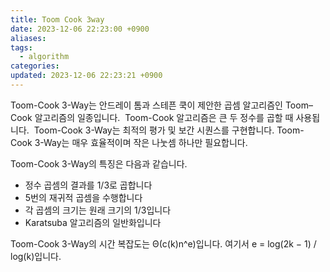 ```yaml
---
title: Toom Cook 3way
date: 2023-12-06 22:23:00 +0900
aliases: 
tags:
  - algorithm
categories: 
updated: 2023-12-06 22:23:21 +0900
---
```


Toom-Cook 3-Way는 안드레이 톰과 스테픈 쿡이 제안한 곱셈 알고리즘인 Toom–Cook 알고리즘의 일종입니다.  Toom-Cook 알고리즘은 큰 두 정수를 곱할 때 사용됩니다.  Toom-Cook 3-Way는 최적의 평가 및 보간 시퀀스를 구현합니다. Toom-Cook 3-Way는 매우 효율적이며 작은 나눗셈 하나만 필요합니다. 

Toom-Cook 3-Way의 특징은 다음과 같습니다. 

- 정수 곱셈의 결과를 1/3로 곱합니다
- 5번의 재귀적 곱셈을 수행합니다
- 각 곱셈의 크기는 원래 크기의 1/3입니다
- Karatsuba 알고리즘의 일반화입니다

Toom-Cook 3-Way의 시간 복잡도는 Θ(c(k)n^e)입니다. 여기서 e = log(2k − 1) / log(k)입니다.
